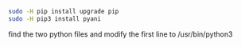 ```sh
sudo -H pip install upgrade pip
sudo -H pip3 install pyani
```
find the two python files and modify the first line to /usr/bin/python3
